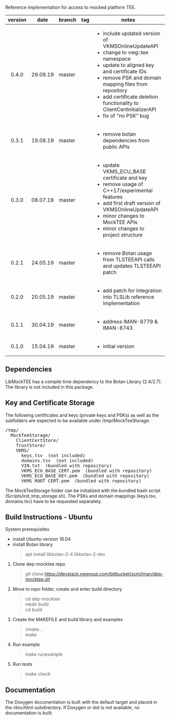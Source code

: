 Reference implementation for access to mocked platform TEE.

| **version** |   **date**   | **branch** | **tag** | **notes** |
|:--------:|:--------:|--------|-----|-------------------------------------------------|
| 0.4.0    | 29.09.19 | master |     |<ul><li>include updated version of VKMSOnlineUpdateAPI</li><li>change to vwg::tee namespace</li><li>update to aligned key and certificate IDs</li><li>remove PSK and domain mapping files from repository</li><li>add certificate deletion functionality to ClientCertInitializerAPI</li><li>fix of "no PSK" bug</li></ul>                |
| 0.3.1    | 19.08.19 | master |     | <ul><li>remove botan dependencies from public APIs</li></ul>                |
| 0.3.0    | 08.07.19 | master |     | <ul><li>update VKMS_ECU_BASE certificate and key</li><li>remove usage of C++17/experimental features</li><li>add first draft version of VKMSOnlineUpdateAPI</li><li>minor changes to MockTEE APIs</li><li>minor changes to project structure</li></ul> |
| 0.2.1    | 24.05.19 | master |     | <ul><li>remove Botan usage from TLSTEEAPI calls and updates TLSTEEAPI patch</li></ul> |
| 0.2.0    | 20.05.19 | master |     | <ul><li>add patch for integration into TLSLib reference implementation</li></ul> |
| 0.1.1    | 30.04.19 | master |     | <ul><li>address IMAN-8779 & IMAN-8743</li></ul> |
| 0.1.0    | 15.04.19 | master |     | <ul><li>initial version</li></ul>                |


## Dependencies

LibMockTEE has a compile time dependency to the Botan Library (2.4/2.7). The library is not included in this package.


## Key and Certificate Storage

The following certificates and keys (private keys and PSKs) as well as the subfolders are expected to be available under /tmp/MockTeeStorage.

<pre>
/tmp/  
  MockTeeStorage/  
    ClientCertStore/   
    TrustStore/  
    VKMS/  
      keys.tsv  (not included)  
      domains.tsv  (not included)  
      VIN.txt  (bundled with repository)
      VKMS_ECU_BASE_CERT.pem  (bundled with repository)
      VKMS_ECU_BASE_KEY.pem  (bundled with repository)
      VKMS_ROOT_CERT.pem  (bundled with repository)
</pre>

The MockTeeStorage folder can be initialized with the bundled bash script (Scripts/init_tmp_storage.sh).
The PSKs and domain mappings (keys.tsv, domains.tsv) have to be requested separately.


## Build Instructions - Ubuntu

System prerequisites
- install Ubuntu version 18.04
- install Botan library
   >apt install libbotan-2-4 libbotan-2-dev

1. Clone dep-mocktee repo
   >git clone https://devstack.vwgroup.com/bitbucket/scm/iman/dep-mocktee.git

2. Move to repo folder, create and enter build directory  
   >cd dep-mocktee  
   >mkdir build  
   >cd build  

3. Create the MAKEFILE and build library and examples  
   >cmake ..  
   >make  

4. Run example
   >make runexample

5. Run tests
   >make check

## Documentation

The Doxygen documentation is built with the default target and placed in the /doc/html subdirectory.
If Doxygen or dot is not available, no documentation is built.  
